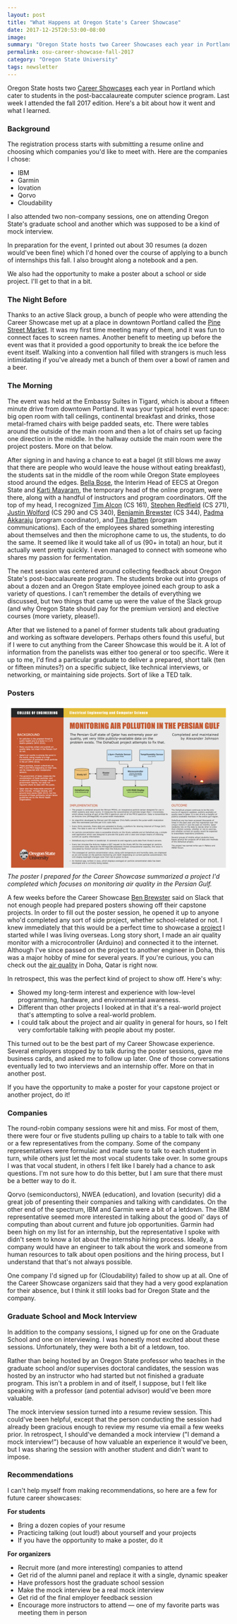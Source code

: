 ```yaml
---
layout: post
title: "What Happens at Oregon State's Career Showcase"
date: 2017-12-25T20:53:00-08:00
image: 
summary: "Oregon State hosts two Career Showcases each year in Portland which cater to students in the post-baccalaureate computer science program. Last week I attended the fall 2017 edition. Here's a bit about how it went and what I learned."
permalink: osu-career-showcase-fall-2017
category: "Oregon State University"
tags: newsletter
---
```


Oregon State hosts two [Career Showcases](http://eecs.oregonstate.edu/online-cs-students/future-students/career-showcase) each year in Portland which cater to students in the post-baccalaureate computer science program. Last week I attended the fall 2017 edition. Here's a bit about how it went and what I learned.

### Background

The registration process starts with submitting a resume online and choosing which companies you'd like to meet with. Here are the companies I chose:

- IBM
- Garmin
- Iovation
- Qorvo
- Cloudability

I also attended two non-company sessions, one on attending Oregon State's graduate school and another which was supposed to be a kind of mock interview.

In preparation for the event, I printed out about 30 resumes (a dozen would've been fine) which I'd honed over the course of applying to a bunch of internships this fall. I also brought along a notebook and a pen. 

We also had the opportunity to make a poster about a school or side project. I'll get to that in a bit. 

### The Night Before

Thanks to an active Slack group, a bunch of people who were attending the Career Showcase met up at a place in downtown Portland called the [Pine Street Market](http://www.pinestreetpdx.com/). It was my first time meeting many of them, and it was fun to connect faces to screen names. Another benefit to meeting up before the event was that it provided a good opportunity to break the ice before the event itself. Walking into a convention hall filled with strangers is much less intimidating if you've already met a bunch of them over a bowl of ramen and a beer.

### The Morning

The event was held at the Embassy Suites in Tigard, which is about a fifteen minute drive from downtown Portland. It was your typical hotel event space: big open room with tall ceilings, continental breakfast and drinks, those metal-framed chairs with beige padded seats, etc. There were tables around the outside of the main room and then a lot of chairs set up facing one direction in the middle. In the hallway outside the main room were the project posters. More on that below. 

After signing in and having a chance to eat a bagel (it still blows me away that there are people who would leave the house without eating breakfast), the students sat in the middle of the room while Oregon State employees stood around the edges. [Bella Bose](http://eecs.oregonstate.edu/people/bose-bella), the Interim Head of EECS at Oregon State and [Karti Mayaram](http://eecs.oregonstate.edu/people/mayaram-karti), the temporary head of the online program, were there, along with a handful of instructors and program coordinators. Off the top of my head, I recognized [Tim Alcon](http://eecs.oregonstate.edu/people/alcon-timothy) (CS 161), [Stephen Redfield](http://eecs.oregonstate.edu/people/redfield) (CS 271), [Justin Wolford](http://eecs.oregonstate.edu/node/3118) (CS 290 and CS 340), [Benjamin Brewster](http://eecs.oregonstate.edu/people/brewster-benjamin) (CS 344), [Padma Akkaraju](http://eecs.oregonstate.edu/people/akkaraju-profile) (program coordinator), and [Tina Batten](http://eecs.oregonstate.edu/people/batten-tina) (program communications). Each of the employees shared something interesting about themselves and then the microphone came to us, the students, to do the same. It seemed like it would take all of us (90+ in total) an hour, but it actually went pretty quickly. I even managed to connect with someone who shares my passion for fermentation.

The next session was centered around collecting feedback about Oregon State's post-baccalaureate program. The students broke out into groups of about a dozen and an Oregon State employee joined each group to ask a variety of questions. I can't remember the details of everything we discussed, but two things that came up were the value of the Slack group (and why Oregon State should pay for the premium version) and elective courses (more variety, please!).

After that we listened to a panel of former students talk about graduating and working as software developers. Perhaps others found this useful, but if I were to cut anything from the Career Showcase this would be it. A lot of information from the panelists was either too general or too specific. Were it up to me, I'd find a particular graduate to deliver a prepared, short talk (ten or fifteen minutes?) on a specific subject, like technical interviews, or networking, or maintaining side projects. Sort of like a TED talk. 

### Posters

![career showcase poster](/images/DohaDust-CareerFairPoster.jpg)
*The poster I prepared for the Career Showcase summarized a project I'd completed which focuses on monitoring air quality in the Persian Gulf.*

A few weeks before the Career Showcase [Ben Brewster](http://eecs.oregonstate.edu/people/brewster-benjamin) said on Slack that not enough people had prepared posters showing off their capstone projects. In order to fill out the poster session, he opened it up to anyone who'd completed any sort of side project, whether school-related or not. I knew immediately that this would be a perfect time to showcase a [project](http://projects.alexmontjohn.com/airparticlesensor/index.html) I started while I was living overseas. Long story short, I made an air quality monitor with a microcontroller (Arduino) and connected it to the internet. Although I've since passed on the project to another engineer in Doha, this was a major hobby of mine for several years. If you're curious, you can check out the [air quality](http://dohadust.org/) in Doha, Qatar is right now. 

In retrospect, this was the perfect kind of project to show off. Here's why:

- Showed my long-term interest and experience with low-level programming, hardware, and environmental awareness.
- Different than other projects I looked at in that it's a real-world project that's attempting to solve a real-world problem.
- I could talk about the project and air quality in general for hours, so I felt very comfortable talking with people about my poster.

This turned out to be the best part of my Career Showcase experience. Several employers stopped by to talk during the poster sessions, gave me business cards, and asked me to follow up later. One of those conversations eventually led to two interviews and an internship offer. More on that in another post. 

If you have the opportunity to make a poster for your capstone project or another project, do it! 

### Companies

The round-robin company sessions were hit and miss. For most of them, there were four or five students pulling up chairs to a table to talk with one or a few representatives from the company. Some of the company representatives were formulaic and made sure to talk to each student in turn, while others just let the most vocal students take over. In some groups I was that vocal student, in others I felt like I barely had a chance to ask questions. I'm not sure how to do this better, but I am sure that there must be a better way to do it.

Qorvo (semiconductors), NWEA (education), and Iovation (security) did a great job of presenting their companies and talking with candidates. On the other end of the spectrum, IBM and Garmin were a bit of a letdown. The IBM representative seemed more interested in talking about the good ol' days of computing than about current and future job opportunities. Garmin had been high on my list for an internship, but the representative I spoke with didn't seem to know a lot about the internship hiring process. Ideally, a company would have an engineer to talk about the work and someone from human resources to talk about open positions and the hiring process, but I understand that that's not always possible.

One company I'd signed up for (Cloudability) failed to show up at all. One of the Career Showcase organizers said that they had a very good explanation for their absence, but I think it still looks bad for Oregon State and the company.

### Graduate School and Mock Interview

In addition to the company sessions, I signed up for one on the Graduate School and one on interviewing. I was honestly most excited about these sessions. Unfortunately, they were both a bit of a letdown, too. 

Rather than being hosted by an Oregon State professor who teaches in the graduate school and/or supervises doctoral candidates, the session was hosted by an instructor who had started but not finished a graduate program. This isn't a problem in and of itself, I suppose, but I felt like speaking with a professor (and potential advisor) would've been more valuable.

The mock interview session turned into a resume review session. This could've been helpful, except that the person conducting the session had already been gracious enough to review my resume via email a few weeks prior. In retrospect, I should've demanded a mock interview ("I demand a mock interview!") because of how valuable an experience it would've been, but I was sharing the session with another student and didn't want to impose. 

### Recommendations

I can't help myself from making recommendations, so here are a few for future career showcases:

**For students**

- Bring a dozen copies of your resume
- Practicing talking (out loud!) about yourself and your projects
- If you have the opportunity to make a poster, do it

**For organizers**

- Recruit more (and more interesting) companies to attend
- Get rid of the alumni panel and replace it with a single, dynamic speaker
- Have professors host the graduate school session
- Make the mock interview be a real mock interview
- Get rid of the final employer feedback session
- Encourage more instructors to attend — one of my favorite parts was meeting them in person 